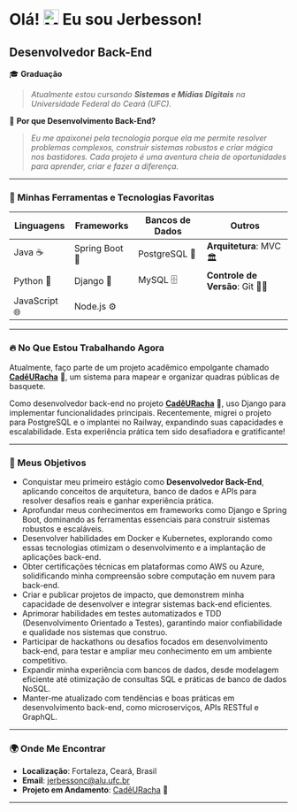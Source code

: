 # Olá! <img src="https://user-images.githubusercontent.com/18350557/176309783-0785949b-9127-417c-8b55-ab5a4333674e.gif" width="28" alt="Mão acenando"> Eu sou Jerbesson!

## Desenvolvedor Back-End

🎓 **Graduação**

> _Atualmente estou cursando **Sistemas e Mídias Digitais** na Universidade Federal do Ceará (UFC)._

🚀 **Por que Desenvolvimento Back-End?**

> _Eu me apaixonei pela tecnologia porque ela me permite resolver problemas complexos, construir sistemas robustos e criar mágica nos bastidores. Cada projeto é uma aventura cheia de oportunidades para aprender, criar e fazer a diferença._

---

### 🔧 Minhas Ferramentas e Tecnologias Favoritas

<p align="center">

| **Linguagens** | **Frameworks** | **Bancos de Dados** | **Outros** |
| --- | --- | --- | --- |
| Java ☕ | Spring Boot 💼 | PostgreSQL 🐘 | **Arquitetura**: MVC 🏛️ |
| Python 🐍 | Django 🌟 | MySQL 🗄️ | **Controle de Versão**: Git 🧑‍💻 | GitHub 🖇️ |
| JavaScript 🌐 | Node.js ⚙️ | | |

</p>

---

### 🔥 No Que Estou Trabalhando Agora

Atualmente, faço parte de um projeto acadêmico empolgante chamado <a href="https://github.com/Syne-s/CadeURacha" target="_blank"><strong>CadêURacha</strong></a> 🏀, um sistema para mapear e organizar quadras públicas de basquete.  

Como desenvolvedor back-end no projeto <a href="https://github.com/Syne-s/CadeURacha" target="_blank"><strong>CadêURacha</strong></a> 🏀, uso Django para implementar funcionalidades principais. Recentemente, migrei o projeto para PostgreSQL e o implantei no Railway, expandindo suas capacidades e escalabilidade. Esta experiência prática tem sido desafiadora e gratificante!

---

### 🎯 Meus Objetivos

<ul>
  <li>Conquistar meu primeiro estágio como <strong>Desenvolvedor Back-End</strong>, aplicando conceitos de arquitetura, banco de dados e APIs para resolver desafios reais e ganhar experiência prática.</li>
  <li>Aprofundar meus conhecimentos em frameworks como Django e Spring Boot, dominando as ferramentas essenciais para construir sistemas robustos e escaláveis.</li>
  <li>Desenvolver habilidades em Docker e Kubernetes, explorando como essas tecnologias otimizam o desenvolvimento e a implantação de aplicações back-end.</li>
  <li>Obter certificações técnicas em plataformas como AWS ou Azure, solidificando minha compreensão sobre computação em nuvem para back-end.</li>
  <li>Criar e publicar projetos de impacto, que demonstrem minha capacidade de desenvolver e integrar sistemas back-end eficientes.</li>
  <li>Aprimorar habilidades em testes automatizados e TDD (Desenvolvimento Orientado a Testes), garantindo maior confiabilidade e qualidade nos sistemas que construo.</li>
  <li>Participar de hackathons ou desafios focados em desenvolvimento back-end, para testar e ampliar meu conhecimento em um ambiente competitivo.</li>
  <li>Expandir minha experiência com bancos de dados, desde modelagem eficiente até otimização de consultas SQL e práticas de banco de dados NoSQL.</li>
  <li>Manter-me atualizado com tendências e boas práticas em desenvolvimento back-end, como microserviços, APIs RESTful e GraphQL.</li>
</ul>

---

### 🌍 Onde Me Encontrar
- **Localização**: Fortaleza, Ceará, Brasil  
- **Email**: [jerbessonc@alu.ufc.br](mailto:jerbessonc@alu.ufc.br)  
- **Projeto em Andamento**: <a href="https://github.com/Syne-s/CadeURacha" target="_blank">CadêURacha</a> 🏀  

---
